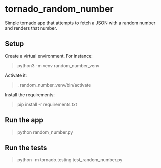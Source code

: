 # tornado_random_number

Simple tornado app that attempts to fetch a JSON with a random number and renders that number.

## Setup

Create a virtual environment. For instance:

> python3 -m venv random_number_venv

Activate it:

> . random_number_venv/bin/activate

Install the requirements:

> pip install -r requirements.txt

## Run the app

> python random_number.py

## Run the tests

> python -m tornado.testing test_random_number.py
